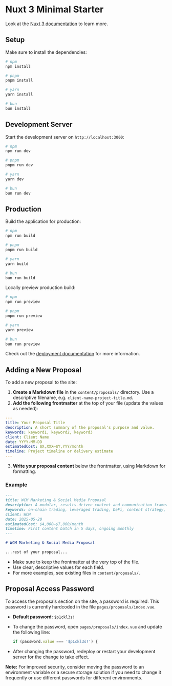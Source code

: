 # Nuxt 3 Minimal Starter

Look at the [Nuxt 3 documentation](https://nuxt.com/docs/getting-started/introduction) to learn more.

## Setup

Make sure to install the dependencies:

```bash
# npm
npm install

# pnpm
pnpm install

# yarn
yarn install

# bun
bun install
```

## Development Server

Start the development server on `http://localhost:3000`:

```bash
# npm
npm run dev

# pnpm
pnpm run dev

# yarn
yarn dev

# bun
bun run dev
```

## Production

Build the application for production:

```bash
# npm
npm run build

# pnpm
pnpm run build

# yarn
yarn build

# bun
bun run build
```

Locally preview production build:

```bash
# npm
npm run preview

# pnpm
pnpm run preview

# yarn
yarn preview

# bun
bun run preview
```

Check out the [deployment documentation](https://nuxt.com/docs/getting-started/deployment) for more information.

## Adding a New Proposal

To add a new proposal to the site:

1. **Create a Markdown file** in the `content/proposals/` directory. Use a descriptive filename, e.g. `client-name-project-title.md`.
2. **Add the following frontmatter** at the top of your file (update the values as needed):

```yaml
---
title: Your Proposal Title
description: A short summary of the proposal's purpose and value.
keywords: keyword1, keyword2, keyword3
client: Client Name
date: YYYY-MM-DD
estimatedCost: $X,XXX–$Y,YYY/month
timeline: Project timeline or delivery estimate
---
```

3. **Write your proposal content** below the frontmatter, using Markdown for formatting.

### Example

```markdown
---
title: WCM Marketing & Social Media Proposal
description: A modular, results-driven content and communication framework to build institutional trust, market visibility, and community engagement for WCM.
keywords: on-chain trading, leveraged trading, DeFi, content strategy, community growth, HubSpot, social media, crypto marketing
client: WCM
date: 2025-05-20
estimatedCost: $4,000–$7,000/month
timeline: First content batch in 5 days, ongoing monthly
---

# WCM Marketing & Social Media Proposal

...rest of your proposal...
```

- Make sure to keep the frontmatter at the very top of the file.
- Use clear, descriptive values for each field.
- For more examples, see existing files in `content/proposals/`.

## Proposal Access Password

To access the proposals section on the site, a password is required. This password is currently hardcoded in the file `pages/proposals/index.vue`.

- **Default password:** `$p1ckl3s!`
- To change the password, open `pages/proposals/index.vue` and update the following line:

  ```js
  if (password.value === '$p1ckl3s!') {
  ```

- After changing the password, redeploy or restart your development server for the change to take effect.

**Note:** For improved security, consider moving the password to an environment variable or a secure storage solution if you need to change it frequently or use different passwords for different environments.
